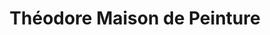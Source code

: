 ---
title: "Théodore Maison de Peinture"
url: /cesson-sevigne/theodore-maison-de-peinture/
shop: Farben
---